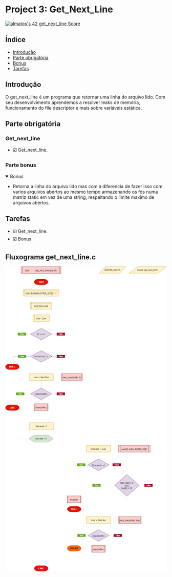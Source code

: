 # Project 3: Get_Next_Line 
<a href="https://github.com/JaeSeoKim/badge42"><img src="https://badge42.vercel.app/api/v2/cla88p9vf00110fmd8v1byjg9/project/2887403" alt="almatos's 42 get_next_line Score" /></a>

## Índice

- [Introdução](#introdução)
- [Parte obrigatória](#parte-obrigatória)
- [Bonus](#parte-bonus)
- [Tarefas](#tarefas)

## Introdução

O get_next_line é um programa que retornar uma linha do arquivo lido. Com seu desenvolvimento aprendemos a resolver leaks de memória, funcionamento do file descriptor e mais sobre variáveis estática.

## Parte obrigatória
<div align="center">

</div>

### Get_next_line

- :ballot_box_with_check: Get_next_line.

### Parte bonus

<details open>
<summary> Bonus </summary>

- Retorna a linha do arquivo lido mas com a diferencia de fazer isso  com varios arquivos abertos ao mesmo tempo armazenando os fds numa matriz static em vez de uma string, respeitando o limite maximo de arquivos abertos.

</details>

## Tarefas

- :ballot_box_with_check: Get_next_line.
- :ballot_box_with_check: Bonus

## Fluxograma get_next_line.c
<div align="center">
<img src="https://github.com/Alef-Matos/get_next_line/blob/main/gnl.png" />
</div>

